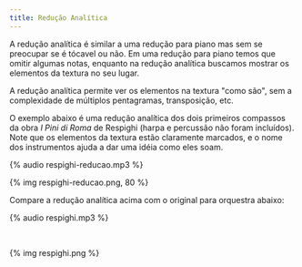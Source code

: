 ```yaml
---
title: Redução Analítica
---
```


A redução analítica é similar a uma redução para piano mas sem se preocupar se é
tócavel ou não. Em uma redução para piano temos que omitir algumas notas,
enquanto na redução analítica buscamos mostrar os elementos da textura no seu
lugar.

A redução analítica permite ver os elementos na textura "como são", sem a
complexidade de múltiplos pentagramas, transposição, etc.

O exemplo abaixo é uma redução analítica dos dois primeiros compassos da obra _I
Pini di Roma_ de Respighi (harpa e percussão não foram incluídos). Note que os
elementos da textura estão claramente marcados, e o nome dos instrumentos ajuda
a dar uma idéia como eles soam.

{% audio respighi-reducao.mp3 %}

{% img respighi-reducao.png, 80 %}

Compare a redução analítica acima com o original para orquestra abaixo:

{% audio respighi.mp3 %}

<br/>

{% img respighi.png %}
